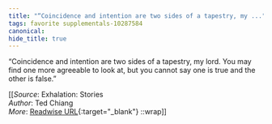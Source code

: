```yaml
---
title: "“Coincidence and intention are two sides of a tapestry, my ..."
tags: favorite supplementals-10287584
canonical: 
hide_title: true
---
```


“Coincidence and intention are two sides of a tapestry, my lord. You may find one more agreeable to look at, but you cannot say one is true and the other is false.”


[[_Source_: Exhalation: Stories<br>
_Author_: Ted Chiang<br>
_More_: [Readwise URL](https://readwise.io/open/209716634){:target="_blank"}
::wrap]]